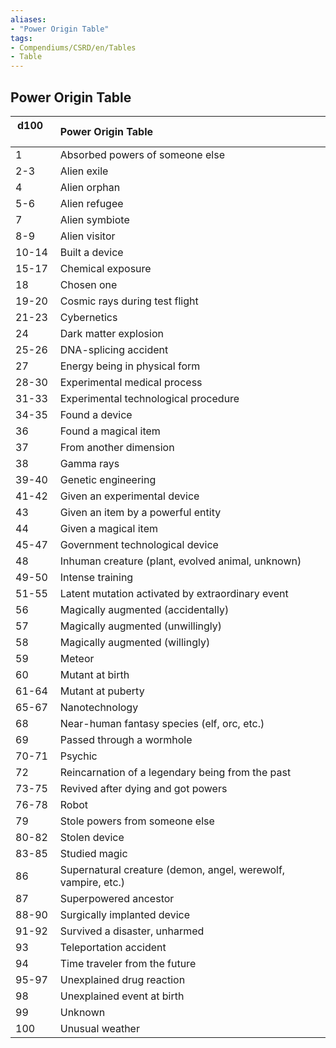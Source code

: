 ```yaml
---
aliases:
- "Power Origin Table"
tags:
- Compendiums/CSRD/en/Tables
- Table
---
```


## Power Origin Table
|  d100 &nbsp; &nbsp; | Power Origin Table  |
| ------------- | :----------- |
| 1 | Absorbed powers of someone else |
| 2-3 | Alien exile |
| 4 | Alien orphan |
| 5-6 | Alien refugee |
| 7 | Alien symbiote |
| 8-9 | Alien visitor |
| 10-14 | Built a device |
| 15-17 | Chemical exposure |
| 18 | Chosen one |
| 19-20 | Cosmic rays during test flight |
| 21-23 | Cybernetics |
| 24 | Dark matter explosion |
| 25-26 | DNA-splicing accident |
| 27 | Energy being in physical form |
| 28-30 | Experimental medical process |
| 31-33 | Experimental technological procedure |
| 34-35 | Found a device |
| 36 | Found a magical item |
| 37 | From another dimension |
| 38 | Gamma rays |
| 39-40 | Genetic engineering |
| 41-42 | Given an experimental device |
| 43 | Given an item by a powerful entity |
| 44 | Given a magical item |
| 45-47 | Government technological device |
| 48 | Inhuman creature (plant, evolved animal, unknown) |
| 49-50 | Intense training |
| 51-55 | Latent mutation activated by extraordinary event |
| 56 | Magically augmented (accidentally) |
| 57 | Magically augmented (unwillingly) |
| 58 | Magically augmented (willingly) |
| 59 | Meteor |
| 60 | Mutant at birth |
| 61-64 | Mutant at puberty |
| 65-67 | Nanotechnology |
| 68 | Near-human fantasy species (elf, orc, etc.) |
| 69 | Passed through a wormhole |
| 70-71 | Psychic |
| 72 | Reincarnation of a legendary being from the past |
| 73-75 | Revived after dying and got powers |
| 76-78 | Robot |
| 79 | Stole powers from someone else |
| 80-82 | Stolen device |
| 83-85 | Studied magic |
| 86 | Supernatural creature (demon, angel, werewolf, vampire, etc.) |
| 87 | Superpowered ancestor |
| 88-90 | Surgically implanted device |
| 91-92 | Survived a disaster, unharmed |
| 93 | Teleportation accident |
| 94 | Time traveler from the future |
| 95-97 | Unexplained drug reaction |
| 98 | Unexplained event at birth |
| 99 | Unknown |
| 100 | Unusual weather |